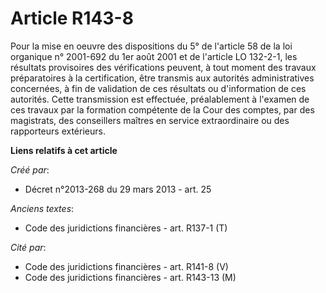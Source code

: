 # Article R143-8

Pour la mise en oeuvre des dispositions du 5° de l'article 58 de la loi organique n° 2001-692 du 1er août 2001 et de
l'article LO 132-2-1, les résultats provisoires des vérifications peuvent, à tout moment des travaux préparatoires à la
certification, être transmis aux autorités administratives concernées, à fin de validation de ces résultats ou d'information
de ces autorités. Cette transmission est effectuée, préalablement à l'examen de ces travaux par la formation compétente de la
Cour des comptes, par des magistrats, des conseillers maîtres en service extraordinaire ou des rapporteurs extérieurs.

**Liens relatifs à cet article**

_Créé par_:

  - Décret n°2013-268 du 29 mars 2013 - art. 25

_Anciens textes_:

  - Code des juridictions financières - art. R137-1 (T)

_Cité par_:

  - Code des juridictions financières - art. R141-8 (V)
  - Code des juridictions financières - art. R143-13 (M)

